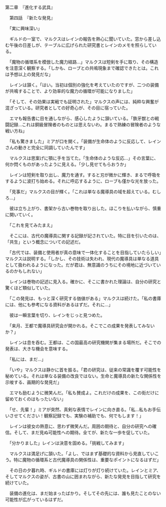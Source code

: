 第二章　『進化する武具』

　第四話　『新たな発見』

　「実に興味深い」

　ギルドの一室で、マルクスはレインの報告を熱心に聞いていた。窓から差し込む午後の日差しが、テーブルに広げられた研究書とレインのメモを照らしている。

　「魔物の循環系を模倣した魔力経路...」マルクスは短剣を手に取り、その構造を注意深く観察する。「しかも、ローブとの共鳴現象まで確認できたとは。これは予想以上の発見だな」

　レインは頷く。「はい。当初は個別の強化を考えていたのですが、二つの装備が共鳴することで、より効率的な魔力の循環が可能になりました」

　「そして、その効果は実戦でも証明された」マルクスの声には、純粋な興奮が混ざっている。研究者としての好奇心が、その目に宿っていた。

　エマも報告書に目を通しながら、感心したように頷いている。「鉄牙獣との戦闘記録...これは銅級冒険者のものとは思えないわ。まるで熟練の冒険者のような戦い方ね」

　「私も驚きました」ミアが口を開く。「装備が生命体のように反応して、レインさんの動きと完全に同調していたんです」

　マルクスは思案げに顎に手を当てた。「生命体のような反応...」その言葉に、何か閃くものがあったように見える。「少し見せてもらおうか」

　レインは短剣を取り出し、魔力を通す。すると刃が微かに輝き、まるで呼吸をするように波打ち始める。それに呼応するように、ローブも僅かな光を放った。

　「見事だ」マルクスの目が輝く。「これは単なる魔導具の域を超えている。むしろ...」

　彼は立ち上がり、書架から古い巻物を取り出した。ほこりを払いながら、慎重に開いていく。

　「これを見てみたまえ」

　そこには、古代の魔導具に関する記録が記されていた。特に目を引いたのは、「共生」という概念についての記述だ。

　「古代では、装備と使用者が真の意味で一体化することを目指していたらしい」マルクスは説明する。「しかし、その技術は失われ、現代の魔導具は単なる道具として扱われるようになった。だが君は、無意識のうちにその境地に近づいているのかもしれない」

　レインは巻物の記述に見入る。確かに、そこに書かれた理論は、自分の研究と驚くほど類似していた。

　「この発見は、もっと深く研究する価値がある」マルクスは続けた。「私の書庫には、他にも参考になる資料があるはずだ。それに...」

　彼は一瞬言葉を切り、レインをじっと見つめた。

　「来月、王都で魔導具研究会が開かれる。そこでこの成果を発表してみないか？」

　レインは息を呑む。王都は、この国最高の研究機関が集まる場所だ。そこでの発表は、大きな機会を意味する。

　「私には、まだ...」

　「いや」マルクスは静かに首を振る。「君の研究は、従来の常識を覆す可能性を秘めている。それは単なる装備の改良ではない。生命と魔導具の新たな関係性を示唆する、画期的な発見だ」

　エマも励むように微笑んだ。「私も賛成よ。これだけの成果を、この街だけに留めておくのはもったいない」

　「せ、先輩！」ミアが突然、真剣な表情でレインに向き直る。「私...私もお手伝いさせてください！観察記録でも、実験の補助でも、何でもします！」

　レインは彼女の熱意に、思わず微笑んだ。周囲の期待と、自分の研究への確信。そして、まだ見ぬ可能性への期待。全てが、新たな一歩を促していた。

　「分かりました」レインは決意を固める。「挑戦してみます」

　マルクスは満足げに頷いた。「よし、ではまず基礎的な資料から見直していこう。特に魔物の循環系と古代魔導具の関係性は、重要なポイントになるはずだ」

　その日の夕暮れ時、ギルドの書庫には灯りが灯り続けていた。レインとミア、そしてマルクスの姿が、古書の山に囲まれながら、新たな発見を目指して研究を続けていた。

　装備の進化は、まだ始まったばかり。そしてその先には、誰も見たことのない可能性が広がっているはずだ。